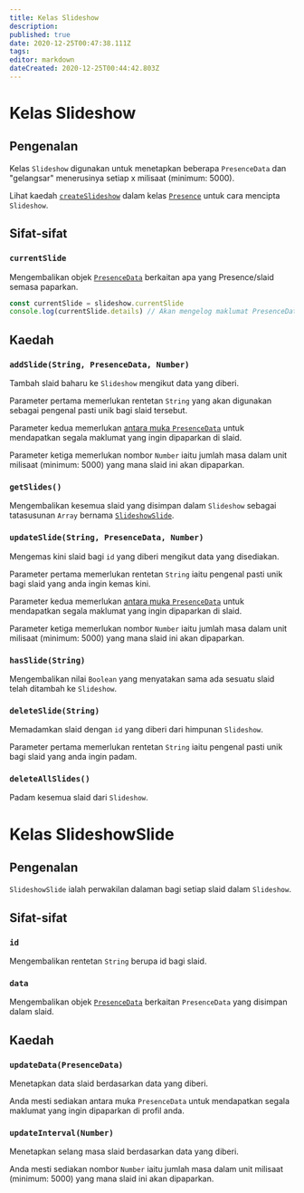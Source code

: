 ```yaml
---
title: Kelas Slideshow
description:
published: true
date: 2020-12-25T00:47:38.111Z
tags:
editor: markdown
dateCreated: 2020-12-25T00:44:42.803Z
---
```


# Kelas Slideshow

## Pengenalan

Kelas `Slideshow` digunakan untuk menetapkan beberapa `PresenceData` dan "gelangsar" menerusinya setiap x milisaat (minimum: 5000).

Lihat kaedah [`createSlideshow`](/dev/presence/class#createslideshow) dalam kelas [`Presence`](/dev/presence/class) untuk cara mencipta `Slideshow`.

## Sifat-sifat

### `currentSlide`

Mengembalikan objek [`PresenceData`](/dev/presence/class#presencedata-interface) berkaitan apa yang Presence/slaid semasa paparkan.

```typescript
const currentSlide = slideshow.currentSlide
console.log(currentSlide.details) // Akan mengelog maklumat PresenceData
```

## Kaedah

### `addSlide(String, PresenceData, Number)`

Tambah slaid baharu ke `Slideshow` mengikut data yang diberi.

Parameter pertama memerlukan rentetan `String` yang akan digunakan sebagai pengenal pasti unik bagi slaid tersebut.

Parameter kedua memerlukan [antara muka `PresenceData`](/dev/presence/class#presencedata-interface) untuk mendapatkan segala maklumat yang ingin dipaparkan di slaid.

Parameter ketiga memerlukan nombor `Number` iaitu jumlah masa dalam unit milisaat (minimum: 5000) yang mana slaid ini akan dipaparkan.

### `getSlides()`

Mengembalikan kesemua slaid yang disimpan dalam `Slideshow` sebagai tatasusunan `Array` bernama [`SlideshowSlide`](#slideshowslide-class).

### `updateSlide(String, PresenceData, Number)`

Mengemas kini slaid bagi `id` yang diberi mengikut data yang disediakan.

Parameter pertama memerlukan rentetan `String` iaitu pengenal pasti unik bagi slaid yang anda ingin kemas kini.

Parameter kedua memerlukan [antara muka `PresenceData`](/dev/presence/class#presencedata-interface) untuk mendapatkan segala maklumat yang ingin dipaparkan di slaid.

Parameter ketiga memerlukan nombor `Number` iaitu jumlah masa dalam unit milisaat (minimum: 5000) yang mana slaid ini akan dipaparkan.

### `hasSlide(String)`

Mengembalikan nilai `Boolean` yang menyatakan sama ada sesuatu slaid telah ditambah ke `Slideshow`.

### `deleteSlide(String)`

Memadamkan slaid dengan `id` yang diberi dari himpunan `Slideshow`.

Parameter pertama memerlukan rentetan `String` iaitu pengenal pasti unik bagi slaid yang anda ingin padam.

### `deleteAllSlides()`

Padam kesemua slaid dari `Slideshow`.

# Kelas SlideshowSlide

## Pengenalan

`SlideshowSlide` ialah perwakilan dalaman bagi setiap slaid dalam `Slideshow`.

## Sifat-sifat

### `id`

Mengembalikan rentetan `String` berupa id bagi slaid.

### `data`

Mengembalikan objek [`PresenceData`](/dev/presence/class#presencedata-interface) berkaitan `PresenceData` yang disimpan dalam slaid.

## Kaedah

### `updateData(PresenceData)`

Menetapkan data slaid berdasarkan data yang diberi.

Anda mesti sediakan antara muka `PresenceData` untuk mendapatkan segala maklumat yang ingin dipaparkan di profil anda.

### `updateInterval(Number)`

Menetapkan selang masa slaid berdasarkan data yang diberi.

Anda mesti sediakan nombor `Number` iaitu jumlah masa dalam unit milisaat (minimum: 5000) yang mana slaid ini akan dipaparkan.